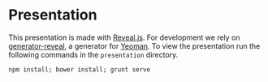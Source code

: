 # Presentation

This presentation is made with [Reveal.js][reveal]. For development we rely on
[generator-reveal][], a generator for [Yeoman][yeoman]. To view the presentation
run the following commands in the `presentation` directory.

```shell
npm install; bower install; grunt serve
```

[reveal]: http://lab.hakim.se/reveal-js/#/
[generator-reveal]: https://github.com/slara/generator-rev
[yeoman]: http://yeoman.io/
